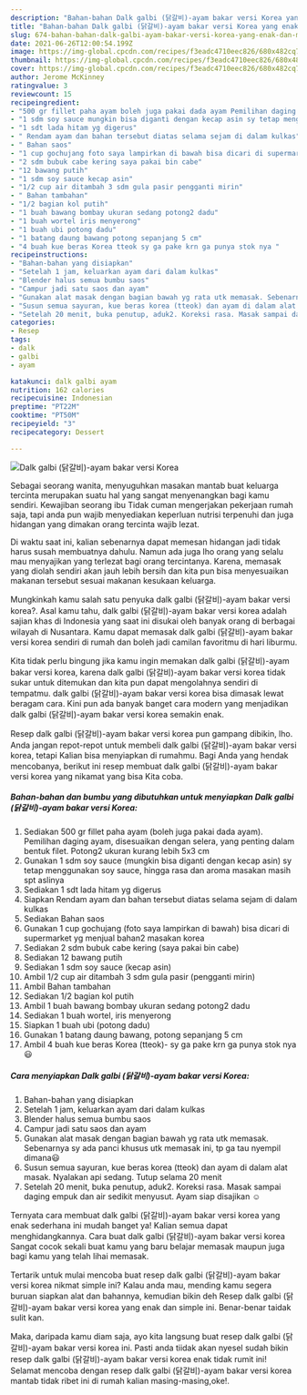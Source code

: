 ```yaml
---
description: "Bahan-bahan Dalk galbi (닭갈비)-ayam bakar versi Korea yang enak dan Mudah Dibuat"
title: "Bahan-bahan Dalk galbi (닭갈비)-ayam bakar versi Korea yang enak dan Mudah Dibuat"
slug: 674-bahan-bahan-dalk-galbi-ayam-bakar-versi-korea-yang-enak-dan-mudah-dibuat
date: 2021-06-26T12:00:54.199Z
image: https://img-global.cpcdn.com/recipes/f3eadc4710eec826/680x482cq70/dalk-galbi-닭갈비-ayam-bakar-versi-korea-foto-resep-utama.jpg
thumbnail: https://img-global.cpcdn.com/recipes/f3eadc4710eec826/680x482cq70/dalk-galbi-닭갈비-ayam-bakar-versi-korea-foto-resep-utama.jpg
cover: https://img-global.cpcdn.com/recipes/f3eadc4710eec826/680x482cq70/dalk-galbi-닭갈비-ayam-bakar-versi-korea-foto-resep-utama.jpg
author: Jerome McKinney
ratingvalue: 3
reviewcount: 15
recipeingredient:
- "500 gr fillet paha ayam boleh juga pakai dada ayam Pemilihan daging ayam disesuaikan dengan selera yang penting dalam bentuk filet Potong2 ukuran kurang lebih 5x3 cm"
- "1 sdm soy sauce mungkin bisa diganti dengan kecap asin sy tetap menggunakan soy sauce hingga rasa dan aroma masakan masih spt aslinya"
- "1 sdt lada hitam yg digerus"
- " Rendam ayam dan bahan tersebut diatas selama sejam di dalam kulkas"
- " Bahan saos"
- "1 cup gochujang foto saya lampirkan di bawah bisa dicari di supermarket yg menjual bahan2 masakan korea"
- "2 sdm bubuk cabe kering saya pakai bin cabe"
- "12 bawang putih"
- "1 sdm soy sauce kecap asin"
- "1/2 cup air ditambah 3 sdm gula pasir pengganti mirin"
- " Bahan tambahan"
- "1/2 bagian kol putih"
- "1 buah bawang bombay ukuran sedang potong2 dadu"
- "1 buah wortel iris menyerong"
- "1 buah ubi potong dadu"
- "1 batang daung bawang potong sepanjang 5 cm"
- "4 buah kue beras Korea tteok sy ga pake krn ga punya stok nya "
recipeinstructions:
- "Bahan-bahan yang disiapkan"
- "Setelah 1 jam, keluarkan ayam dari dalam kulkas"
- "Blender halus semua bumbu saos"
- "Campur jadi satu saos dan ayam"
- "Gunakan alat masak dengan bagian bawah yg rata utk memasak. Sebenarnya sy ada panci khusus utk memasak ini, tp ga tau nyempil dimana😃"
- "Susun semua sayuran, kue beras korea (tteok) dan ayam di dalam alat masak. Nyalakan api sedang. Tutup selama 20 menit"
- "Setelah 20 menit, buka penutup, aduk2. Koreksi rasa. Masak sampai daging empuk dan air sedikit menyusut. Ayam siap disajikan ☺️"
categories:
- Resep
tags:
- dalk
- galbi
- ayam

katakunci: dalk galbi ayam 
nutrition: 162 calories
recipecuisine: Indonesian
preptime: "PT22M"
cooktime: "PT50M"
recipeyield: "3"
recipecategory: Dessert

---
```



![Dalk galbi (닭갈비)-ayam bakar versi Korea](https://img-global.cpcdn.com/recipes/f3eadc4710eec826/680x482cq70/dalk-galbi-닭갈비-ayam-bakar-versi-korea-foto-resep-utama.jpg)

Sebagai seorang wanita, menyuguhkan masakan mantab buat keluarga tercinta merupakan suatu hal yang sangat menyenangkan bagi kamu sendiri. Kewajiban seorang ibu Tidak cuman mengerjakan pekerjaan rumah saja, tapi anda pun wajib menyediakan keperluan nutrisi terpenuhi dan juga hidangan yang dimakan orang tercinta wajib lezat.

Di waktu  saat ini, kalian sebenarnya dapat memesan hidangan jadi tidak harus susah membuatnya dahulu. Namun ada juga lho orang yang selalu mau menyajikan yang terlezat bagi orang tercintanya. Karena, memasak yang diolah sendiri akan jauh lebih bersih dan kita pun bisa menyesuaikan makanan tersebut sesuai makanan kesukaan keluarga. 



Mungkinkah kamu salah satu penyuka dalk galbi (닭갈비)-ayam bakar versi korea?. Asal kamu tahu, dalk galbi (닭갈비)-ayam bakar versi korea adalah sajian khas di Indonesia yang saat ini disukai oleh banyak orang di berbagai wilayah di Nusantara. Kamu dapat memasak dalk galbi (닭갈비)-ayam bakar versi korea sendiri di rumah dan boleh jadi camilan favoritmu di hari liburmu.

Kita tidak perlu bingung jika kamu ingin memakan dalk galbi (닭갈비)-ayam bakar versi korea, karena dalk galbi (닭갈비)-ayam bakar versi korea tidak sukar untuk ditemukan dan kita pun dapat mengolahnya sendiri di tempatmu. dalk galbi (닭갈비)-ayam bakar versi korea bisa dimasak lewat beragam cara. Kini pun ada banyak banget cara modern yang menjadikan dalk galbi (닭갈비)-ayam bakar versi korea semakin enak.

Resep dalk galbi (닭갈비)-ayam bakar versi korea pun gampang dibikin, lho. Anda jangan repot-repot untuk membeli dalk galbi (닭갈비)-ayam bakar versi korea, tetapi Kalian bisa menyiapkan di rumahmu. Bagi Anda yang hendak mencobanya, berikut ini resep membuat dalk galbi (닭갈비)-ayam bakar versi korea yang nikamat yang bisa Kita coba.

<!--inarticleads1-->

##### Bahan-bahan dan bumbu yang dibutuhkan untuk menyiapkan Dalk galbi (닭갈비)-ayam bakar versi Korea:

1. Sediakan 500 gr fillet paha ayam (boleh juga pakai dada ayam). Pemilihan daging ayam, disesuaikan dengan selera, yang penting dalam bentuk filet. Potong2 ukuran kurang lebih 5x3 cm
1. Gunakan 1 sdm soy sauce (mungkin bisa diganti dengan kecap asin) sy tetap menggunakan soy sauce, hingga rasa dan aroma masakan masih spt aslinya
1. Sediakan 1 sdt lada hitam yg digerus
1. Siapkan  Rendam ayam dan bahan tersebut diatas selama sejam di dalam kulkas
1. Sediakan  Bahan saos
1. Gunakan 1 cup gochujang (foto saya lampirkan di bawah) bisa dicari di supermarket yg menjual bahan2 masakan korea
1. Sediakan 2 sdm bubuk cabe kering (saya pakai bin cabe)
1. Sediakan 12 bawang putih
1. Sediakan 1 sdm soy sauce (kecap asin)
1. Ambil 1/2 cup air ditambah 3 sdm gula pasir (pengganti mirin)
1. Ambil  Bahan tambahan
1. Sediakan 1/2 bagian kol putih
1. Ambil 1 buah bawang bombay ukuran sedang potong2 dadu
1. Sediakan 1 buah wortel, iris menyerong
1. Siapkan 1 buah ubi (potong dadu)
1. Gunakan 1 batang daung bawang, potong sepanjang 5 cm
1. Ambil 4 buah kue beras Korea (tteok)- sy ga pake krn ga punya stok nya 😃




<!--inarticleads2-->

##### Cara menyiapkan Dalk galbi (닭갈비)-ayam bakar versi Korea:

1. Bahan-bahan yang disiapkan
1. Setelah 1 jam, keluarkan ayam dari dalam kulkas
1. Blender halus semua bumbu saos
1. Campur jadi satu saos dan ayam
1. Gunakan alat masak dengan bagian bawah yg rata utk memasak. Sebenarnya sy ada panci khusus utk memasak ini, tp ga tau nyempil dimana😃
1. Susun semua sayuran, kue beras korea (tteok) dan ayam di dalam alat masak. Nyalakan api sedang. Tutup selama 20 menit
1. Setelah 20 menit, buka penutup, aduk2. Koreksi rasa. Masak sampai daging empuk dan air sedikit menyusut. Ayam siap disajikan ☺️




Ternyata cara membuat dalk galbi (닭갈비)-ayam bakar versi korea yang enak sederhana ini mudah banget ya! Kalian semua dapat menghidangkannya. Cara buat dalk galbi (닭갈비)-ayam bakar versi korea Sangat cocok sekali buat kamu yang baru belajar memasak maupun juga bagi kamu yang telah lihai memasak.

Tertarik untuk mulai mencoba buat resep dalk galbi (닭갈비)-ayam bakar versi korea nikmat simple ini? Kalau anda mau, mending kamu segera buruan siapkan alat dan bahannya, kemudian bikin deh Resep dalk galbi (닭갈비)-ayam bakar versi korea yang enak dan simple ini. Benar-benar taidak sulit kan. 

Maka, daripada kamu diam saja, ayo kita langsung buat resep dalk galbi (닭갈비)-ayam bakar versi korea ini. Pasti anda tiidak akan nyesel sudah bikin resep dalk galbi (닭갈비)-ayam bakar versi korea enak tidak rumit ini! Selamat mencoba dengan resep dalk galbi (닭갈비)-ayam bakar versi korea mantab tidak ribet ini di rumah kalian masing-masing,oke!.

